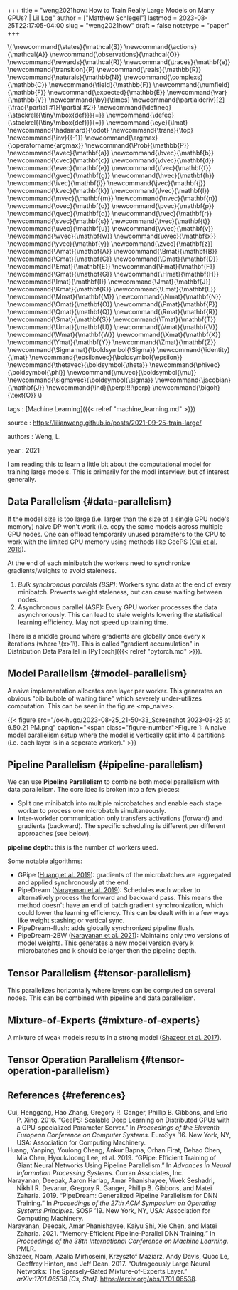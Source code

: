 +++
title = "weng2021how: How to Train Really Large Models on Many GPUs? | Lil'Log"
author = ["Matthew Schlegel"]
lastmod = 2023-08-25T22:17:05-04:00
slug = "weng2021how"
draft = false
notetype = "paper"
+++

\\( \newcommand{\states}{\mathcal{S}}
\newcommand{\actions}{\mathcal{A}}
\newcommand{\observations}{\mathcal{O}}
\newcommand{\rewards}{\mathcal{R}}
\newcommand{\traces}{\mathbf{e}}
\newcommand{\transition}{P}
\newcommand{\reals}{\mathbb{R}}
\newcommand{\naturals}{\mathbb{N}}
\newcommand{\complexs}{\mathbb{C}}
\newcommand{\field}{\mathbb{F}}
\newcommand{\numfield}{\mathbb{F}}
\newcommand{\expected}{\mathbb{E}}
\newcommand{\var}{\mathbb{V}}
\newcommand{\by}{\times}
\newcommand{\partialderiv}[2]{\frac{\partial #1}{\partial #2}}
\newcommand{\defineq}{\stackrel{{\tiny\mbox{def}}}{=}}
\newcommand{\defeq}{\stackrel{{\tiny\mbox{def}}}{=}}
\newcommand{\eye}{\Imat}
\newcommand{\hadamard}{\odot}
\newcommand{\trans}{\top}
\newcommand{\inv}{{-1}}
\newcommand{\argmax}{\operatorname{argmax}}
\newcommand{\Prob}{\mathbb{P}}
\newcommand{\avec}{\mathbf{a}}
\newcommand{\bvec}{\mathbf{b}}
\newcommand{\cvec}{\mathbf{c}}
\newcommand{\dvec}{\mathbf{d}}
\newcommand{\evec}{\mathbf{e}}
\newcommand{\fvec}{\mathbf{f}}
\newcommand{\gvec}{\mathbf{g}}
\newcommand{\hvec}{\mathbf{h}}
\newcommand{\ivec}{\mathbf{i}}
\newcommand{\jvec}{\mathbf{j}}
\newcommand{\kvec}{\mathbf{k}}
\newcommand{\lvec}{\mathbf{l}}
\newcommand{\mvec}{\mathbf{m}}
\newcommand{\nvec}{\mathbf{n}}
\newcommand{\ovec}{\mathbf{o}}
\newcommand{\pvec}{\mathbf{p}}
\newcommand{\qvec}{\mathbf{q}}
\newcommand{\rvec}{\mathbf{r}}
\newcommand{\svec}{\mathbf{s}}
\newcommand{\tvec}{\mathbf{t}}
\newcommand{\uvec}{\mathbf{u}}
\newcommand{\vvec}{\mathbf{v}}
\newcommand{\wvec}{\mathbf{w}}
\newcommand{\xvec}{\mathbf{x}}
\newcommand{\yvec}{\mathbf{y}}
\newcommand{\zvec}{\mathbf{z}}
\newcommand{\Amat}{\mathbf{A}}
\newcommand{\Bmat}{\mathbf{B}}
\newcommand{\Cmat}{\mathbf{C}}
\newcommand{\Dmat}{\mathbf{D}}
\newcommand{\Emat}{\mathbf{E}}
\newcommand{\Fmat}{\mathbf{F}}
\newcommand{\Gmat}{\mathbf{G}}
\newcommand{\Hmat}{\mathbf{H}}
\newcommand{\Imat}{\mathbf{I}}
\newcommand{\Jmat}{\mathbf{J}}
\newcommand{\Kmat}{\mathbf{K}}
\newcommand{\Lmat}{\mathbf{L}}
\newcommand{\Mmat}{\mathbf{M}}
\newcommand{\Nmat}{\mathbf{N}}
\newcommand{\Omat}{\mathbf{O}}
\newcommand{\Pmat}{\mathbf{P}}
\newcommand{\Qmat}{\mathbf{Q}}
\newcommand{\Rmat}{\mathbf{R}}
\newcommand{\Smat}{\mathbf{S}}
\newcommand{\Tmat}{\mathbf{T}}
\newcommand{\Umat}{\mathbf{U}}
\newcommand{\Vmat}{\mathbf{V}}
\newcommand{\Wmat}{\mathbf{W}}
\newcommand{\Xmat}{\mathbf{X}}
\newcommand{\Ymat}{\mathbf{Y}}
\newcommand{\Zmat}{\mathbf{Z}}
\newcommand{\Sigmamat}{\boldsymbol{\Sigma}}
\newcommand{\identity}{\Imat}
\newcommand{\epsilonvec}{\boldsymbol{\epsilon}}
\newcommand{\thetavec}{\boldsymbol{\theta}}
\newcommand{\phivec}{\boldsymbol{\phi}}
\newcommand{\muvec}{\boldsymbol{\mu}}
\newcommand{\sigmavec}{\boldsymbol{\sigma}}
\newcommand{\jacobian}{\mathbf{J}}
\newcommand{\ind}{\perp\!\!\!\!\perp}
\newcommand{\bigoh}{\text{O}}
\\)

tags
: [Machine Learning]({{< relref "machine_learning.md" >}})

source
: <https://lilianweng.github.io/posts/2021-09-25-train-large/>

authors
: Weng, L.

year
: 2021

I am reading this to learn a little bit about the computational model for training large models. This is primarily for the modl interview, but of interest generally.


## Data Parallelism {#data-parallelism}

If the model size is too large (i.e. larger than the size of a single GPU node's memory) naive DP won't work (i.e. copy the same models across multiple GPU nodes. One can offload temporarily unused parameters to the CPU to work with the limited GPU memory using methods like GeePS (<a href="#citeproc_bib_item_1">Cui et al. 2016</a>).

At the end of each minibatch the workers need to synchronize gradients/weights to avoid staleness.

1.  _Bulk synchronous parallels (BSP)_: Workers sync data at the end of every minibatch. Prevents weight staleness, but can cause waiting between nodes.
2.  Asynchronous parallel (ASP): Every GPU worker processes the data asynchronously. This can lead to stale weights lowering the statistical learning efficiency. May not speed up training time.

There is a middle ground where gradients are globally once every x iterations (where \\(x>1\\). This is called "gradient accumulation" in Distribution Data Parallel in [PyTorch]({{< relref "pytorch.md" >}}).


## Model Parallelism {#model-parallelism}

A naive implementation allocates one layer per worker. This generates an obvious "bib bubble of waiting time" which severely under-utilizes computation. This can be seen in the figure <mp_naive>.

<a id="figure--mp-naive"></a>

{{< figure src="/ox-hugo/2023-08-25_21-50-33_Screenshot 2023-08-25 at 9.50.21 PM.png" caption="<span class=\"figure-number\">Figure 1: </span>A naive model parallelism setup where the model is vertically split into 4 partitions (i.e. each layer is in a seperate worker)." >}}


## Pipeline Parallelism {#pipeline-parallelism}

We can use **Pipeline Parallelism** to combine both model parallelism with data parallelism. The core idea is broken into a few pieces:

-   Split one minibatch into multiple microbatches and enable each stage worker to process one microbatch simultaneously.
-   Inter-workder communication only transfers activations (forward) and gradients (backward). The specific scheduling is different per different approaches (see below).

**pipeline depth:** this is the number of workers used.

Some notable algorithms:

-   GPipe (<a href="#citeproc_bib_item_2">Huang et al. 2019</a>): gradients of the microbatches are aggregated and applied synchronously at the end.
-   PipeDream (<a href="#citeproc_bib_item_3">Narayanan et al. 2019</a>): Schedules each worker to alternatively process the forward and backward pass. This means the method doesn't have an end of batch gradient synchronization, which could lower the learning efficiency. This can be dealt with in a few ways like weight stashing or vertical sync.
-   PipeDream-flush: adds globally synchronized pipeline flush.
-   PipeDream-2BW (<a href="#citeproc_bib_item_4">Narayanan et al. 2021</a>): Maintains only two versions of model weights. This generates a new model version every k microbatches and k should be larger then the pipeline depth.


## Tensor Parallelism {#tensor-parallelism}

This parallelizes horizontally where layers can be computed on several nodes. This can be combined with pipeline and data parallelism.


## Mixture-of-Experts {#mixture-of-experts}

A mixture of weak models results in a strong model (<a href="#citeproc_bib_item_5">Shazeer et al. 2017</a>).


## Tensor Operation Parallelism {#tensor-operation-parallelism}


## References {#references}



<style>.csl-entry{text-indent: -1.5em; margin-left: 1.5em;}</style><div class="csl-bib-body">
  <div class="csl-entry"><a id="citeproc_bib_item_1"></a>Cui, Henggang, Hao Zhang, Gregory R. Ganger, Phillip B. Gibbons, and Eric P. Xing. 2016. “GeePS: Scalable Deep Learning on Distributed GPUs with a GPU-specialized Parameter Server.” In <i>Proceedings of the Eleventh European Conference on Computer Systems</i>. EuroSys ’16. New York, NY, USA: Association for Computing Machinery.</div>
  <div class="csl-entry"><a id="citeproc_bib_item_2"></a>Huang, Yanping, Youlong Cheng, Ankur Bapna, Orhan Firat, Dehao Chen, Mia Chen, HyoukJoong Lee, et al. 2019. “GPipe: Efficient Training of Giant Neural Networks Using Pipeline Parallelism.” In <i>Advances in Neural Information Processing Systems</i>. Curran Associates, Inc.</div>
  <div class="csl-entry"><a id="citeproc_bib_item_3"></a>Narayanan, Deepak, Aaron Harlap, Amar Phanishayee, Vivek Seshadri, Nikhil R. Devanur, Gregory R. Ganger, Phillip B. Gibbons, and Matei Zaharia. 2019. “PipeDream: Generalized Pipeline Parallelism for DNN Training.” In <i>Proceedings of the 27th ACM Symposium on Operating Systems Principles</i>. SOSP ’19. New York, NY, USA: Association for Computing Machinery.</div>
  <div class="csl-entry"><a id="citeproc_bib_item_4"></a>Narayanan, Deepak, Amar Phanishayee, Kaiyu Shi, Xie Chen, and Matei Zaharia. 2021. “Memory-Efficient Pipeline-Parallel DNN Training.” In <i>Proceedings of the 38th International Conference on Machine Learning</i>. PMLR.</div>
  <div class="csl-entry"><a id="citeproc_bib_item_5"></a>Shazeer, Noam, Azalia Mirhoseini, Krzysztof Maziarz, Andy Davis, Quoc Le, Geoffrey Hinton, and Jeff Dean. 2017. “Outrageously Large Neural Networks: The Sparsely-Gated Mixture-of-Experts Layer.” <i>arXiv:1701.06538 [Cs, Stat]</i>. <a href="https://arxiv.org/abs/1701.06538">https://arxiv.org/abs/1701.06538</a>.</div>
</div>
